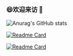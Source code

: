 ### 😄欢迎来访 👋

<!--
**Cltcj/Cltcj** is a ✨ _special_ ✨ repository because its `README.md` (this file) appears on your GitHub profile.

Here are some ideas to get you started:

- 🔭 I’m currently working on ...
- 🌱 I’m currently learning ...
- 👯 I’m looking to collaborate on ...
- 🤔 I’m looking for help with ...
- 💬 Ask me about ...
- 📫 How to reach me: ...
- 😄 Pronouns: ...
- ⚡ Fun fact: ...
-->

![Anurag's GitHub stats](https://github-readme-stats.vercel.app/api?username=Cltcj&show_icons=true&theme=radical)

<!-- [![Top Langs](https://github-readme-stats.vercel.app/api/top-langs/?username=Cltcj&hide=javascript,html&layout=compact)](https://github.com/anuraghazra/github-readme-stats) -->


[![Readme Card](https://github-readme-stats.vercel.app/api/pin/?username=Cltcj&repo=Mytinyhttpd)](https://github.com/Cltcj/Mytinyhttpd)

[![Readme Card](https://github-readme-stats.vercel.app/api/pin/?username=Cltcj&repo=MyWebServer)](https://github.com/Cltcj/MyWebServer)



